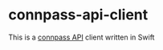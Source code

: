 # connpass-api-client
This is a [connpass API](http://connpass.com/about/api/) client written in Swift